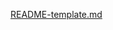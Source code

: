 
[README-template.md](https://github.com/Edmiro-Cacoma/Social-media-dashboard-with-theme-switcher/files/12024628/README-template.md)
